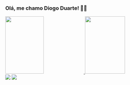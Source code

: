 ### Olá, me chamo Diogo Duarte! :astronaut:

<div>
<a href="https://github.com/duarterj">
  <img width="49%" height="180em" src="https://github-readme-stats-sigma-five.vercel.app/api?username=duarterj&show_icons=true&theme=_all_commits=true&count_private=true"/>
  
  <img width="50%" height="180em" src="https://github-readme-stats-sigma-five.vercel.app/api/top-langs/?username=duarterj&layout=compact&langs_count=7&theme="/>
  
</div>
  
 <div> 
<a href = "mailto:diogoduartecontact@gmail.com"><img src="https://img.shields.io/badge/-Gmail-%23333?style=for-the-badge&logo=gmail&logoColor=white" target="_blank"></a> 
<a href="https://www.linkedin.com/in/duarterj/" target="_blank"><img src="https://img.shields.io/badge/-LinkedIn-%230077B5?style=for-the-badge&logo=linkedin&logoColor=white" target="_blank"></a> 
</div>

 
